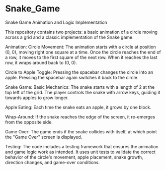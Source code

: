 # Snake_Game

Snake Game Animation and Logic Implementation

This repository contains two projects: a basic animation of a circle moving across a grid and a classic implementation of the Snake game.

Animation:
Circle Movement: The animation starts with a circle at position (0, 0), moving right one square at a time. Once the circle reaches the end of a row, 
it moves to the first square of the next row. When it reaches the last row, it wraps around back to (0, 0).

Circle to Apple Toggle: Pressing the spacebar changes the circle into an apple. Pressing the spacebar again switches it back to the circle.

Snake Game:
Basic Mechanics: The snake starts with a length of 2 at the top left of the grid. The player controls the snake with arrow keys, 
guiding it towards apples to grow longer.

Apple Eating: Each time the snake eats an apple, it grows by one block.

Wrap-Around: If the snake reaches the edge of the screen, it re-emerges from the opposite side.

Game Over: The game ends if the snake collides with itself, at which point the "Game Over" screen is displayed.

Testing:
The code includes a testing framework that ensures the animation and game logic work as intended. It uses unit tests to validate the correct behavior of the circle's movement, 
apple placement, snake growth, direction changes, and game-over conditions.
